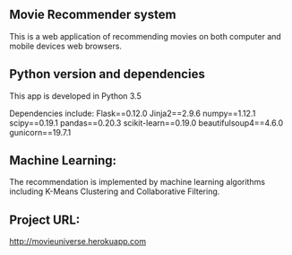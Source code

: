 ## Movie Recommender system
This is a web application of recommending movies on both computer and mobile devices web browsers. 

## Python version and dependencies
This app is developed in Python 3.5

Dependencies include:
Flask==0.12.0
Jinja2==2.9.6
numpy==1.12.1
scipy==0.19.1
pandas==0.20.3
scikit-learn==0.19.0
beautifulsoup4==4.6.0
gunicorn==19.7.1


## Machine Learning:
The recommendation is implemented by machine learning algorithms including K-Means Clustering and Collaborative Filtering.

## Project URL:
http://movieuniverse.herokuapp.com
